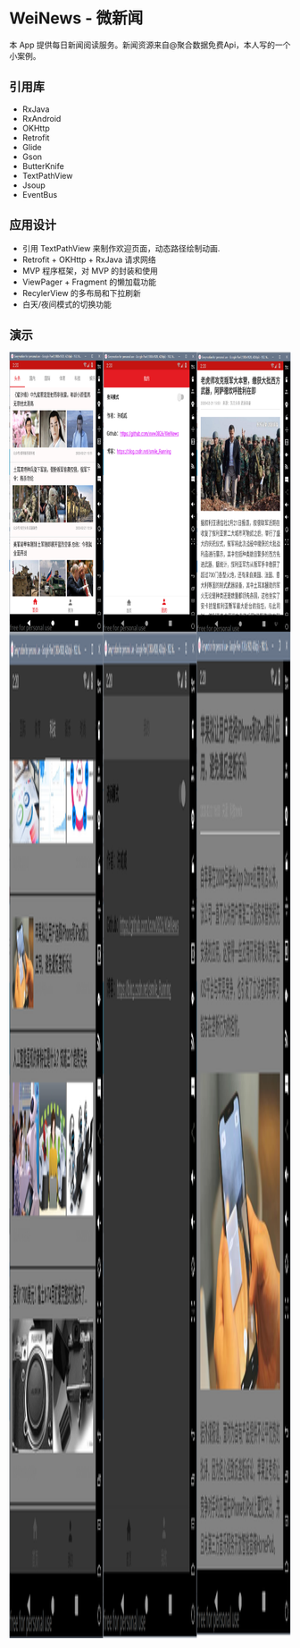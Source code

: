 # WeiNews - 微新闻
本 App 提供每日新闻阅读服务。新闻资源来自@聚合数据免费Api，本人写的一个小案例。
## 引用库
- RxJava
- RxAndroid
- OKHttp
- Retrofit
- Glide
- Gson
- ButterKnife
- TextPathView
- Jsoup
- EventBus
## 应用设计
- 引用 TextPathView 来制作欢迎页面，动态路径绘制动画.
- Retrofit + OKHttp + RxJava 请求网络
- MVP 程序框架，对 MVP 的封装和使用
- ViewPager + Fragment 的懒加载功能
- RecylerView 的多布局和下拉刷新
- 白天/夜间模式的切换功能
## 演示
<img src="https://github.com/xww0826/WeiNews/blob/master/app/src/main/assets/demo_pic_01.png" width = "900" height = "500" alt="demo01" align=center />
<img src="https://github.com/xww0826/WeiNews/blob/master/app/src/main/assets/demo_pic_02.png" width = "1000" height = "1800" alt="demo01" align=center />
